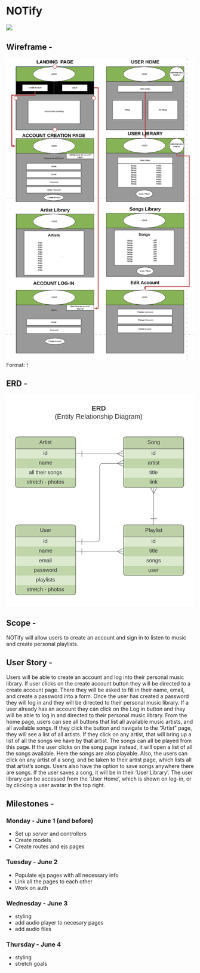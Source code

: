 # **NOTify**

![](/images/notify-icon.png)


## Wireframe -

![](public/images/notify-wireframe.png)
Format: !


## ERD -
![](public/images/notify-erd.png)


## Scope -

NOTify will allow users to create an account and sign in to listen to music and create personal playlists. 


## User Story -

Users will be able to create an account and log into their personal music library.
If user clicks on the create account button they will be directed to a create account page. There they will be asked to fill in their name, email, and create a password into a form. Once the user has created a password they will log in and they will be directed to their personal music library.
If a user already has an account they can click on the Log in button and they will be able to log in and directed to their personal music library.
From the home page, users can see all buttons that list all available music artists, and all available songs. If they click the button and navigate to the “Artist” page, they will see a list of all artists. If they click on any artist, that will bring up a list of all the songs we have by that artist. The songs can all be played from this page.
If the user clicks on the song page instead, it will open a list of all the songs available. Here the songs are also playable. Also, the users can click on any artist of a song, and be taken to their artist page, which lists all that artist’s songs.
Users also have the option to save songs anywhere there are songs. If the user saves a song, it will be in their ‘User Library’. The user library can be accessed from the ‘User Home’, which is shown  on log-in, or by clicking a user avatar in the top right.


## Milestones -

### Monday - June 1 (and before)
- Set up server and controllers
- Create models
- Create routes and ejs pages

### Tuesday - June 2
- Populate ejs pages with all necessary info
- Link all the pages to each other
- Work on auth

### Wednesday - June 3
- styling
- add audio player to necesary pages
- add audio files

### Thursday - June 4
- styling
- stretch goals
